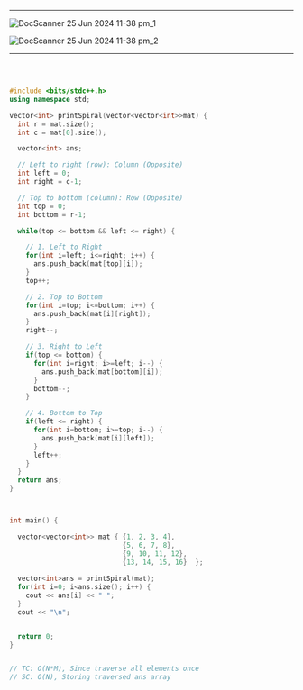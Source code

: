 <hr>

![DocScanner 25 Jun 2024 11-38 pm_1](https://github.com/Mehul237/A2Z-DSA-Course/assets/117193057/c7ab34fa-e5d6-415d-87d6-2c4680e27d54)

![DocScanner 25 Jun 2024 11-38 pm_2](https://github.com/Mehul237/A2Z-DSA-Course/assets/117193057/b2292e4b-7574-4e0b-b543-a095a72fd361)

<hr>
<br>

```cpp

#include <bits/stdc++.h>
using namespace std;

vector<int> printSpiral(vector<vector<int>>mat) {
  int r = mat.size();
  int c = mat[0].size();

  vector<int> ans;

  // Left to right (row): Column (Opposite)
  int left = 0;
  int right = c-1;

  // Top to bottom (column): Row (Opposite)
  int top = 0;
  int bottom = r-1;

  while(top <= bottom && left <= right) {

    // 1. Left to Right
    for(int i=left; i<=right; i++) {
      ans.push_back(mat[top][i]);
    }
    top++;

    // 2. Top to Bottom
    for(int i=top; i<=bottom; i++) {
      ans.push_back(mat[i][right]);
    }
    right--;

    // 3. Right to Left
    if(top <= bottom) {
      for(int i=right; i>=left; i--) {
        ans.push_back(mat[bottom][i]);
      }
      bottom--;
    }

    // 4. Bottom to Top
    if(left <= right) {
      for(int i=bottom; i>=top; i--) {
        ans.push_back(mat[i][left]);
      }
      left++;
    }
  }
  return ans;
}



int main() {

  vector<vector<int>> mat { {1, 2, 3, 4},
                            {5, 6, 7, 8},
                            {9, 10, 11, 12},
                            {13, 14, 15, 16}  };
  
  vector<int>ans = printSpiral(mat);
  for(int i=0; i<ans.size(); i++) {
    cout << ans[i] << " ";
  }
  cout << "\n";


  return 0;
}


// TC: O(N*M), Since traverse all elements once
// SC: O(N), Storing traversed ans array
```
